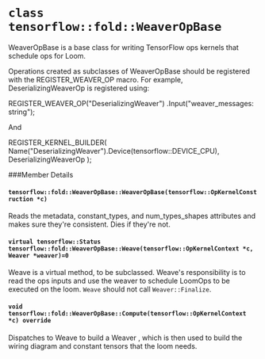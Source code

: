 <!-- This file is machine generated: DO NOT EDIT! -->

# `class tensorflow::fold::WeaverOpBase`



WeaverOpBase is a base class for writing TensorFlow ops kernels that schedule ops for Loom.

Operations created as subclasses of WeaverOpBase should be registered with the REGISTER_WEAVER_OP macro. For example, DeserializingWeaverOp is registered using:

REGISTER_WEAVER_OP("DeserializingWeaver") .Input("weaver_messages: string");

And

REGISTER_KERNEL_BUILDER( Name("DeserializingWeaver").Device(tensorflow::DEVICE_CPU), DeserializingWeaverOp );

###Member Details

<a name="tensorflow_fold_WeaverOpBase_WeaverOpBase"></a>
#### `tensorflow::fold::WeaverOpBase::WeaverOpBase(tensorflow::OpKernelConstruction *c)`



Reads the metadata, constant_types, and num_types_shapes attributes and makes sure they&apos;re consistent. Dies if they&apos;re not.

<a name="virtual_tensorflow_Status_tensorflow_fold_WeaverOpBase_Weave"></a>
#### `virtual tensorflow::Status tensorflow::fold::WeaverOpBase::Weave(tensorflow::OpKernelContext *c, Weaver *weaver)=0`



Weave is a virtual method, to be subclassed. Weave&apos;s responsibility is to read the ops inputs and use the weaver to schedule LoomOps to be executed on the loom. `Weave` should not call ` Weaver::Finalize `.

<a name="void_tensorflow_fold_WeaverOpBase_Compute"></a>
#### `void tensorflow::fold::WeaverOpBase::Compute(tensorflow::OpKernelContext *c) override`



Dispatches to Weave to build a Weaver , which is then used to build the wiring diagram and constant tensors that the loom needs.
